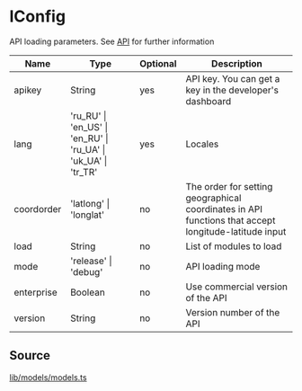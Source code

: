 # IConfig

API loading parameters. See [API](https://yandex.ru/dev/maps/jsapi/doc/2.1/dg/concepts/load.html/#load__param) for further information

| Name       | Type                                                           | Optional | Description                                                                                          |
| ---------- | -------------------------------------------------------------- | -------- | ---------------------------------------------------------------------------------------------------- |
| apikey     | String                                                         | yes      | API key. You can get a key in the developer's dashboard                                              |
| lang       | 'ru_RU' \| 'en_US' \| 'en_RU' \| 'ru_UA' \| 'uk_UA' \| 'tr_TR' | yes      | Locales                                                                                              |
| coordorder | 'latlong' \| 'longlat'                                         | no       | The order for setting geographical coordinates in API functions that accept longitude-latitude input |
| load       | String                                                         | no       | List of modules to load                                                                              |
| mode       | 'release' \| 'debug'                                           | no       | API loading mode                                                                                     |
| enterprise | Boolean                                                        | no       | Use commercial version of the API                                                                    |
| version    | String                                                         | no       | Version number of the API                                                                            |

## Source

[lib/models/models.ts](https://github.com/ddubrava/angular8-yandex-maps/blob/master/projects/angular8-yandex-maps/src/lib/models/models.ts)
